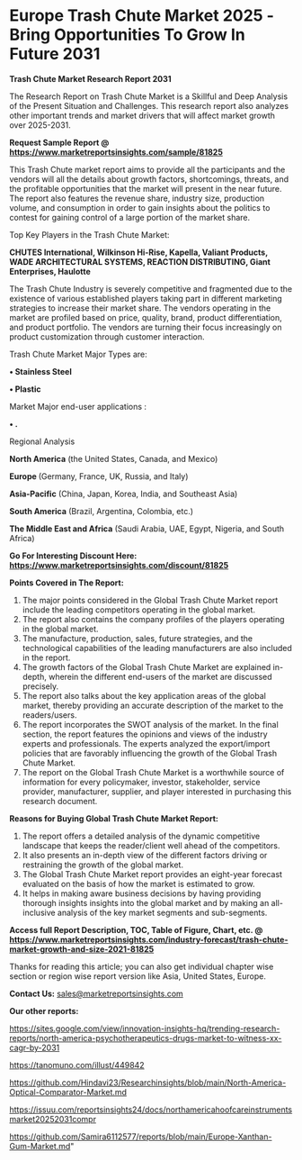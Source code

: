 # Europe Trash Chute Market 2025 -Bring Opportunities To Grow In Future 2031

<strong>Trash Chute Market Research Report 2031</strong>

The Research Report on Trash Chute Market is a Skillful and Deep Analysis of the Present Situation and Challenges. This research report also analyzes other important trends and market drivers that will affect market growth over 2025-2031.

<strong>Request Sample Report @ <a href=https://www.marketreportsinsights.com/sample/81825>https://www.marketreportsinsights.com/sample/81825</a></strong>

This Trash Chute market report aims to provide all the participants and the vendors will all the details about growth factors, shortcomings, threats, and the profitable opportunities that the market will present in the near future. The report also features the revenue share, industry size, production volume, and consumption in order to gain insights about the politics to contest for gaining control of a large portion of the market share.

Top Key Players in the Trash Chute Market:

<strong>CHUTES International, Wilkinson Hi-Rise, Kapella, Valiant Products, WADE ARCHITECTURAL SYSTEMS, REACTION DISTRIBUTING, Giant Enterprises, Haulotte</strong>

The Trash Chute Industry is severely competitive and fragmented due to the existence of various established players taking part in different marketing strategies to increase their market share. The vendors operating in the market are profiled based on price, quality, brand, product differentiation, and product portfolio. The vendors are turning their focus increasingly on product customization through customer interaction.

Trash Chute Market Major Types are:

<strong>• Stainless Steel

• Plastic</strong>

Market Major end-user applications :

<strong>• .</strong>

Regional Analysis

</u><strong><b>North America</b></strong> (the United States, Canada, and Mexico)

<strong><b>Europe </b></strong>(Germany, France, UK, Russia, and Italy)

<strong><b>Asia-Pacific</b></strong> (China, Japan, Korea, India, and Southeast Asia)

<strong><b>South America</b></strong> (Brazil, Argentina, Colombia, etc.)

<strong><b>The Middle East and Africa</b></strong> (Saudi Arabia, UAE, Egypt, Nigeria, and South Africa)

<strong>Go For Interesting Discount Here: <a href=https://www.marketreportsinsights.com/discount/81825>https://www.marketreportsinsights.com/discount/81825</a></strong>

<strong>Points Covered in The Report:</strong>
<ol>
  <li>The major points considered in the Global Trash Chute Market report include the leading competitors operating in the global market.</li>
  <li>The report also contains the company profiles of the players operating in the global market.</li>
  <li>The manufacture, production, sales, future strategies, and the technological capabilities of the leading manufacturers are also included in the report.</li>
  <li>The growth factors of the Global Trash Chute Market are explained in-depth, wherein the different end-users of the market are discussed precisely.</li>
  <li>The report also talks about the key application areas of the global market, thereby providing an accurate description of the market to the readers/users.</li>
  <li>The report incorporates the SWOT analysis of the market. In the final section, the report features the opinions and views of the industry experts and professionals. The experts analyzed the export/import policies that are favorably influencing the growth of the Global Trash Chute Market.</li>
  <li>The report on the Global Trash Chute Market is a worthwhile source of information for every policymaker, investor, stakeholder, service provider, manufacturer, supplier, and player interested in purchasing this research document.</li>
</ol>
<strong>Reasons for Buying Global Trash Chute Market Report:</strong>

<ol>
  <li>The report offers a detailed analysis of the dynamic competitive landscape that keeps the reader/client well ahead of the competitors.</li>
  <li>It also presents an in-depth view of the different factors driving or restraining the growth of the global market.</li>
  <li>The Global Trash Chute Market report provides an eight-year forecast evaluated on the basis of how the market is estimated to grow.</li>
  <li>It helps in making aware business decisions by having providing thorough insights insights into the global market and by making an all-inclusive analysis of the key market segments and sub-segments.</li>
</ol>
<strong>Access full Report Description, TOC, Table of Figure, Chart, etc. @ <a href=https://www.marketreportsinsights.com/industry-forecast/trash-chute-market-growth-and-size-2021-81825>https://www.marketreportsinsights.com/industry-forecast/trash-chute-market-growth-and-size-2021-81825</a></strong>


Thanks for reading this article; you can also get individual chapter wise section or region wise report version like Asia, United States, Europe.

<strong>Contact Us:</strong>
sales@marketreportsinsights.com

<strong>Our other reports:</strong>

<a href=https://sites.google.com/view/innovation-insights-hq/trending-research-reports/north-america-psychotherapeutics-drugs-market-to-witness-xx-cagr-by-2031>https://sites.google.com/view/innovation-insights-hq/trending-research-reports/north-america-psychotherapeutics-drugs-market-to-witness-xx-cagr-by-2031</a>

<a href=https://tanomuno.com/illust/449842>https://tanomuno.com/illust/449842</a>

<a href=https://github.com/Hindavi23/Researchinsights/blob/main/North-America-Optical-Comparator-Market.md>https://github.com/Hindavi23/Researchinsights/blob/main/North-America-Optical-Comparator-Market.md</a>

<a href=https://issuu.com/reportsinsights24/docs/northamericahoofcareinstrumentsmarket20252031compr>https://issuu.com/reportsinsights24/docs/northamericahoofcareinstrumentsmarket20252031compr</a>

<a href=https://github.com/Samira6112577/reports/blob/main/Europe-Xanthan-Gum-Market.md>https://github.com/Samira6112577/reports/blob/main/Europe-Xanthan-Gum-Market.md</a>"
